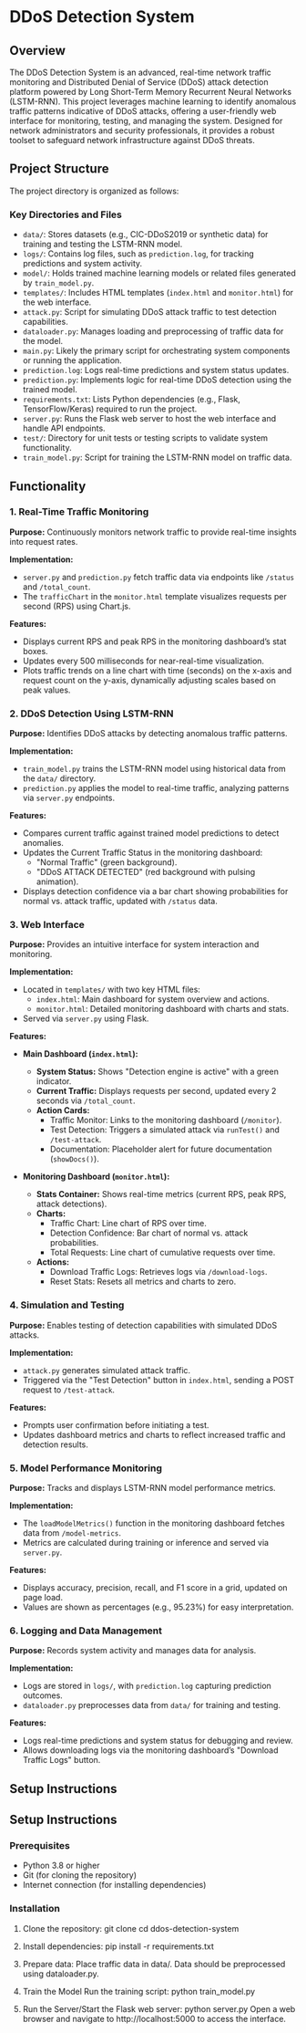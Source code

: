 # DDoS Detection System

## Overview

The DDoS Detection System is an advanced, real-time network traffic monitoring and Distributed Denial of Service (DDoS) attack detection platform powered by Long Short-Term Memory Recurrent Neural Networks (LSTM-RNN). This project leverages machine learning to identify anomalous traffic patterns indicative of DDoS attacks, offering a user-friendly web interface for monitoring, testing, and managing the system. Designed for network administrators and security professionals, it provides a robust toolset to safeguard network infrastructure against DDoS threats.

## Project Structure

The project directory is organized as follows:


### Key Directories and Files

- `data/`: Stores datasets (e.g., CIC-DDoS2019 or synthetic data) for training and testing the LSTM-RNN model.
- `logs/`: Contains log files, such as `prediction.log`, for tracking predictions and system activity.
- `model/`: Holds trained machine learning models or related files generated by `train_model.py`.
- `templates/`: Includes HTML templates (`index.html` and `monitor.html`) for the web interface.
- `attack.py`: Script for simulating DDoS attack traffic to test detection capabilities.
- `dataloader.py`: Manages loading and preprocessing of traffic data for the model.
- `main.py`: Likely the primary script for orchestrating system components or running the application.
- `prediction.log`: Logs real-time predictions and system status updates.
- `prediction.py`: Implements logic for real-time DDoS detection using the trained model.
- `requirements.txt`: Lists Python dependencies (e.g., Flask, TensorFlow/Keras) required to run the project.
- `server.py`: Runs the Flask web server to host the web interface and handle API endpoints.
- `test/`: Directory for unit tests or testing scripts to validate system functionality.
- `train_model.py`: Script for training the LSTM-RNN model on traffic data.

## Functionality

### 1. Real-Time Traffic Monitoring

**Purpose:** Continuously monitors network traffic to provide real-time insights into request rates.

**Implementation:**

- `server.py` and `prediction.py` fetch traffic data via endpoints like `/status` and `/total_count`.
- The `trafficChart` in the `monitor.html` template visualizes requests per second (RPS) using Chart.js.

**Features:**

- Displays current RPS and peak RPS in the monitoring dashboard’s stat boxes.
- Updates every 500 milliseconds for near-real-time visualization.
- Plots traffic trends on a line chart with time (seconds) on the x-axis and request count on the y-axis, dynamically adjusting scales based on peak values.

### 2. DDoS Detection Using LSTM-RNN

**Purpose:** Identifies DDoS attacks by detecting anomalous traffic patterns.

**Implementation:**

- `train_model.py` trains the LSTM-RNN model using historical data from the `data/` directory.
- `prediction.py` applies the model to real-time traffic, analyzing patterns via `server.py` endpoints.

**Features:**

- Compares current traffic against trained model predictions to detect anomalies.
- Updates the Current Traffic Status in the monitoring dashboard:
  - "Normal Traffic" (green background).
  - "DDoS ATTACK DETECTED" (red background with pulsing animation).
- Displays detection confidence via a bar chart showing probabilities for normal vs. attack traffic, updated with `/status` data.

### 3. Web Interface

**Purpose:** Provides an intuitive interface for system interaction and monitoring.

**Implementation:**

- Located in `templates/` with two key HTML files:
  - `index.html`: Main dashboard for system overview and actions.
  - `monitor.html`: Detailed monitoring dashboard with charts and stats.
- Served via `server.py` using Flask.

**Features:**

- **Main Dashboard (`index.html`):**
  - **System Status:** Shows "Detection engine is active" with a green indicator.
  - **Current Traffic:** Displays requests per second, updated every 2 seconds via `/total_count`.
  - **Action Cards:**
    - Traffic Monitor: Links to the monitoring dashboard (`/monitor`).
    - Test Detection: Triggers a simulated attack via `runTest()` and `/test-attack`.
    - Documentation: Placeholder alert for future documentation (`showDocs()`).

- **Monitoring Dashboard (`monitor.html`):**
  - **Stats Container:** Shows real-time metrics (current RPS, peak RPS, attack detections).
  - **Charts:**
    - Traffic Chart: Line chart of RPS over time.
    - Detection Confidence: Bar chart of normal vs. attack probabilities.
    - Total Requests: Line chart of cumulative requests over time.
  - **Actions:**
    - Download Traffic Logs: Retrieves logs via `/download-logs`.
    - Reset Stats: Resets all metrics and charts to zero.

### 4. Simulation and Testing

**Purpose:** Enables testing of detection capabilities with simulated DDoS attacks.

**Implementation:**

- `attack.py` generates simulated attack traffic.
- Triggered via the "Test Detection" button in `index.html`, sending a POST request to `/test-attack`.

**Features:**

- Prompts user confirmation before initiating a test.
- Updates dashboard metrics and charts to reflect increased traffic and detection results.

### 5. Model Performance Monitoring

**Purpose:** Tracks and displays LSTM-RNN model performance metrics.

**Implementation:**

- The `loadModelMetrics()` function in the monitoring dashboard fetches data from `/model-metrics`.
- Metrics are calculated during training or inference and served via `server.py`.

**Features:**

- Displays accuracy, precision, recall, and F1 score in a grid, updated on page load.
- Values are shown as percentages (e.g., 95.23%) for easy interpretation.

### 6. Logging and Data Management

**Purpose:** Records system activity and manages data for analysis.

**Implementation:**

- Logs are stored in `logs/`, with `prediction.log` capturing prediction outcomes.
- `dataloader.py` preprocesses data from `data/` for training and testing.

**Features:**

- Logs real-time predictions and system status for debugging and review.
- Allows downloading logs via the monitoring dashboard’s "Download Traffic Logs" button.

## Setup Instructions

## Setup Instructions

### Prerequisites
- Python 3.8 or higher
- Git (for cloning the repository)
- Internet connection (for installing dependencies)

### Installation
1. Clone the repository:
   git clone <repository-url>
   cd ddos-detection-system
2. Install dependencies:
    pip install -r requirements.txt
3. Prepare data:
    Place traffic data in data/.
    Data should be preprocessed using dataloader.py.

4. Train the Model
    Run the training script:
    python train_model.py

5. Run the Server/Start the Flask web server:
    python server.py
    Open a web browser and navigate to http://localhost:5000 to access the interface.
